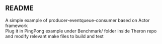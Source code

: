 README
----

A simple example of producer-eventqueue-consumer based on Actor framework <br>
Plug it in PingPong example under Benchmark/ folder inside Theron repo and modify 
relevant make files to build and test
